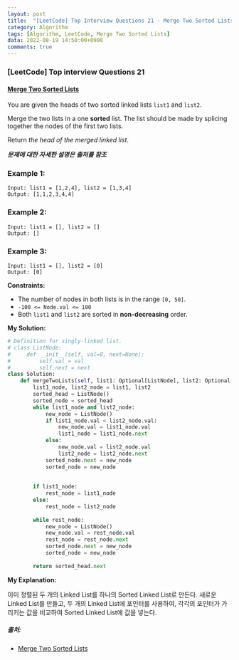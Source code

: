 ```yaml
---
layout: post
title:  "[LeetCode] Top Interview Questions 21 - Merge Two Sorted Lists"
category: Algorithm
tags: [Algorithm, LeetCode, Merge Two Sorted Lists]
data: 2022-08-19 14:50:00+0900
comments: true  
---
```


### [LeetCode] Top interview Questions 21
#### [Merge Two Sorted Lists](https://leetcode.com/problems/merge-two-sorted-lists/)

You are given the heads of two sorted linked lists `list1` and `list2`.

Merge the two lists in a one **sorted** list. The list should be made by splicing together the nodes of the first two lists.

Return *the head of the merged linked list*.

 ***문제에 대한 자세한 설명은 출처를 참조***<br>

### **Example 1:**
```
Input: list1 = [1,2,4], list2 = [1,3,4]
Output: [1,1,2,3,4,4]
```

### **Example 2:**
```
Input: list1 = [], list2 = []
Output: []
```

### **Example 3:**
```
Input: list1 = [], list2 = [0]
Output: [0]
```
**Constraints:**

- The number of nodes in both lists is in the range `[0, 50]`.
- `-100 <= Node.val <= 100`
- Both `list1` and `list2` are sorted in **non-decreasing** order.


**My Solution:**
``` python
# Definition for singly-linked list.
# class ListNode:
#     def __init__(self, val=0, next=None):
#         self.val = val
#         self.next = next
class Solution:
    def mergeTwoLists(self, list1: Optional[ListNode], list2: Optional[ListNode]) -> Optional[ListNode]:
        list1_node, list2_node = list1, list2
        sorted_head = ListNode()
        sorted_node = sorted_head
        while list1_node and list2_node:
            new_node = ListNode()
            if list1_node.val < list2_node.val:
                new_node.val = list1_node.val
                list1_node = list1_node.next
            else:
                new_node.val = list2_node.val
                list2_node = list2_node.next
            sorted_node.next = new_node
            sorted_node = new_node
        
        
        if list1_node:
            rest_node = list1_node
        else:
            rest_node = list2_node
        
        while rest_node:
            new_node = ListNode()
            new_node.val = rest_node.val
            rest_node = rest_node.next
            sorted_node.next = new_node
            sorted_node = new_node
            
        return sorted_head.next        
```

**My Explanation:**

이미 정렬된 두 개의 Linked List를 하나의 Sorted Linked List로 만든다. 새로운 Linked List를 만들고, 두 개의 Linked List에 포인터를 사용하여, 각각의 포인터가 가리키는 값을 비교하여 Sorted Linked List에 값을 넣는다.
<!-- [**LeetCode Solution**](https://leetcode.com/problems/letter-combinations-of-a-phone-number/solution/) -->

##### 출처:
- [Merge Two Sorted Lists](https://leetcode.com/problems/merge-two-sorted-lists/)

